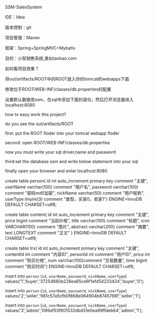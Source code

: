 SSM-SalesSystem

IDE：Idea

版本控制：git

项目管理：Maven

框架：Spring+SpringMVC+Mybatis

目的：小型销售系统,类似taobao.com

如何看项目效果？

将out/artifacts/ROOT中的ROOT放入你的tomcat的webapps下面

修改位于ROOT/WEB-INF/classes/db.properties的配置

设置默认数据库ssm，在sql中添加下面的语句，然后打开浏览器进入localhost:8080

how to easy work this project?

do you see the out/artifacts/ROOT

first: put the ROOT floder into your tomcat webapp floder

second: open ROOT/WEB-INF/classes/db.properties

now you must write your sql driver,name and password

third:set the database ssm and write below statement into your sql

finally open your browser and enter localhost:8080

create table person(
id int auto_increment primary key comment "主键", 
userName varchar(100) comment "用户名", 
password varchar(100) comment "密码md5加密",
nickName varchar(50) comment "用户昵称",
userType tinyint(3) comment "类型，买家0，卖家1") 
ENGINE=InnoDB  DEFAULT CHARSET=utf8;

create table content(
id int auto_increment primary key comment "主键",  
price bigint  comment "当前价格",
title varchar(100) comment "标题",
icon VARCHAR(100) comment "图片",
abstract varchar(200) comment "摘要",
text LONGTEXT comment "正文"  )
ENGINE=InnoDB  DEFAULT CHARSET=utf8;

create table trx(
id int auto_increment primary key comment "主键",  
contentId int  comment "内容ID",
personId int comment "用户ID",
price int comment "购买价格",
num varchar(100)comment "交易数量",
time bigint comment "购买时间")
ENGINE=InnoDB  DEFAULT CHARSET=utf8;

insert into `person` (`id`, `userName`, `password`, `nickName`, `userType`) values('1','buyer','37254660e226ea65ce6f1efd54233424','buyer','0');

insert into `person` (`id`, `userName`, `password`, `nickName`, `userType`) values('2','seller','981c57a5cfb0f868e064904b8745766f','seller','1');

insert into `person` (`id`, `userName`, `password`, `nickName`, `userType`) values('3','admin','099af53f601532dbd31e0ea99ffdeb64','admin','1');
